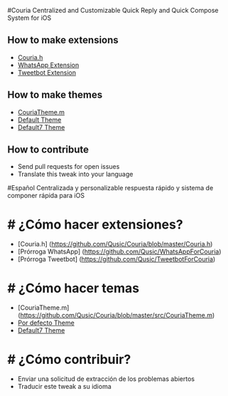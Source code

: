 #Couria
Centralized and Customizable Quick Reply and Quick Compose System for iOS

## How to make extensions
- [Couria.h](https://github.com/Qusic/Couria/blob/master/Couria.h)
- [WhatsApp Extension](https://github.com/Qusic/WhatsAppForCouria)
- [Tweetbot Extension](https://github.com/Qusic/TweetbotForCouria)

## How to make themes
- [CouriaTheme.m](https://github.com/Qusic/Couria/blob/master/src/CouriaTheme.m)
- [Default Theme](https://github.com/Qusic/Couria/tree/master/layout/Library/Application%20Support/Couria/Themes/me.qusic.couria.theme.default)
- [Default7 Theme](https://github.com/Qusic/Couria/tree/master/layout/Library/Application%20Support/Couria/Themes/me.qusic.couria.theme.default7)

## How to contribute
- Send pull requests for open issues
- Translate this tweak into your language


#Español
Centralizada y personalizable respuesta rápido y sistema de componer rápida para iOS 

# # ¿Cómo hacer extensiones? 
- [Couria.h] (https://github.com/Qusic/Couria/blob/master/Couria.h) 
- [Prórroga WhatsApp] (https://github.com/Qusic/WhatsAppForCouria) 
- [Prórroga Tweetbot] (https://github.com/Qusic/TweetbotForCouria) 

# # ¿Cómo hacer temas 
- [CouriaTheme.m] (https://github.com/Qusic/Couria/blob/master/src/CouriaTheme.m) 
- [Por defecto Theme](https://github.com/Qusic/Couria/tree/master/layout/Library/Application%20Support/Couria/Themes/me.qusic.couria.theme.default)
- [Default7 Theme](https://github.com/Qusic/Couria/tree/master/layout/Library/Application%20Support/Couria/Themes/me.qusic.couria.theme.default7)

# # ¿Cómo contribuir?
- Enviar una solicitud de extracción de los problemas abiertos 
- Traducir este tweak a su idioma
